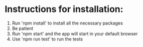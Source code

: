 # Instructions for installation:

1. Run 'npm install' to install all the necessary packages
2. Be patient
3. Run 'npm start' and the app will start in your default browser
4. Use 'npm run test' to run the tests

